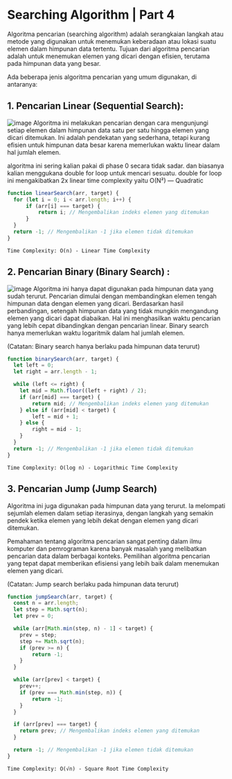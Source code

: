 # Searching Algorithm | Part 4

Algoritma pencarian (searching algorithm) adalah serangkaian langkah atau metode yang digunakan untuk menemukan keberadaan atau lokasi suatu elemen dalam himpunan data tertentu. Tujuan dari algoritma pencarian adalah untuk menemukan elemen yang dicari dengan efisien, terutama pada himpunan data yang besar.

Ada beberapa jenis algoritma pencarian yang umum digunakan, di antaranya:

## 1. Pencarian Linear (Sequential Search):
![image](https://github.com/user-attachments/assets/b7812964-8bb8-4129-8d68-9b8a0f81fab5)
Algoritma ini melakukan pencarian dengan cara mengunjungi setiap elemen dalam himpunan data satu per satu hingga elemen yang dicari ditemukan. Ini adalah pendekatan yang sederhana, tetapi kurang efisien untuk himpunan data besar karena memerlukan waktu linear dalam hal jumlah elemen.

algoritma ini sering kalian pakai di phase 0 secara tidak sadar. dan biasanya kalian menggukana double for loop untuk mencari sesuatu.
double for loop ini mengakibatkan 2x linear time complexity yaitu O(N²) — Quadratic

```js
function linearSearch(arr, target) {
  for (let i = 0; i < arr.length; i++) {
      if (arr[i] === target) {
          return i; // Mengembalikan indeks elemen yang ditemukan
      }
  }
  return -1; // Mengembalikan -1 jika elemen tidak ditemukan
}
```

`Time Complexity: O(n) - Linear Time Complexity`

## 2. Pencarian Binary (Binary Search) :
![image](https://github.com/user-attachments/assets/04608fd5-2a45-4c12-bdb4-4997e30c8905)
Algoritma ini hanya dapat digunakan pada himpunan data yang sudah terurut. Pencarian dimulai dengan membandingkan elemen tengah himpunan data dengan elemen yang dicari. Berdasarkan hasil perbandingan, setengah himpunan data yang tidak mungkin mengandung elemen yang dicari dapat diabaikan. Hal ini menghasilkan waktu pencarian yang lebih cepat dibandingkan dengan pencarian linear. Binary search hanya memerlukan waktu logaritmik dalam hal jumlah elemen.

(Catatan: Binary search hanya berlaku pada himpunan data terurut)
```js
function binarySearch(arr, target) {
  let left = 0;
  let right = arr.length - 1;

  while (left <= right) {
    let mid = Math.floor((left + right) / 2);
    if (arr[mid] === target) {
        return mid; // Mengembalikan indeks elemen yang ditemukan
    } else if (arr[mid] < target) {
        left = mid + 1;
    } else {
        right = mid - 1;
    }
  }
  return -1; // Mengembalikan -1 jika elemen tidak ditemukan
}
```
`Time Complexity: O(log n) - Logarithmic Time Complexity`


## 3. Pencarian Jump (Jump Search)
Algoritma ini juga digunakan pada himpunan data yang terurut. Ia melompati sejumlah elemen dalam setiap iterasinya, dengan langkah yang semakin pendek ketika elemen yang lebih dekat dengan elemen yang dicari ditemukan.

Pemahaman tentang algoritma pencarian sangat penting dalam ilmu komputer dan pemrograman karena banyak masalah yang melibatkan pencarian data dalam berbagai konteks. Pemilihan algoritma pencarian yang tepat dapat memberikan efisiensi yang lebih baik dalam menemukan elemen yang dicari.

(Catatan: Jump search berlaku pada himpunan data terurut)

```js
function jumpSearch(arr, target) {
  const n = arr.length;
  let step = Math.sqrt(n);
  let prev = 0;

  while (arr[Math.min(step, n) - 1] < target) {
    prev = step;
    step += Math.sqrt(n);
    if (prev >= n) {
        return -1;
    }
  }

  while (arr[prev] < target) {
    prev++;
    if (prev === Math.min(step, n)) {
        return -1;
    }
  }

  if (arr[prev] === target) {
    return prev; // Mengembalikan indeks elemen yang ditemukan
  }

  return -1; // Mengembalikan -1 jika elemen tidak ditemukan
}
```
   
`Time Complexity: O(√n) - Square Root Time Complexity`







